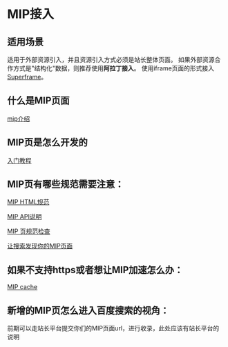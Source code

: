 # MIP接入
## 适用场景
适用于外部资源引入，并且资源引入方式必须是站长整体页面。
如果外部资源合作方式是"结构化"数据，则推荐使用**阿拉丁接入**。
使用iframe页面的形式接入[Superframe](http://sfe.baidu.com/sf/#about)。

## 什么是MIP页面

[mip介绍](http://ala-fe.baidu.com/mip/1_getStart.md)

## MIP页是怎么开发的

[入门教程](http://ala-fe.baidu.com/mip/2_guides.md)

## MIP页有哪些规范需要注意：

[MIP HTML规范](http://ala-fe.baidu.com/mip/0_standard.md)

[MIP API说明](http://ala-fe.baidu.com/mip/3_reference.md)

[MIP 页规范检查](http://ala-fe.baidu.com/mip/5_chenk_list.md)

[让搜索发现你的MIP页面](http://ala-fe.baidu.com/mip/mippagediscover.md)

## 如果不支持https或者想让MIP加速怎么办：

[MIP cache](http://ala-fe.baidu.com/mip/_cache.md)

## 新增的MIP页怎么进入百度搜索的视角：

前期可以走站长平台提交你们的MIP页面url，进行收录，此处应该有站长平台的说明